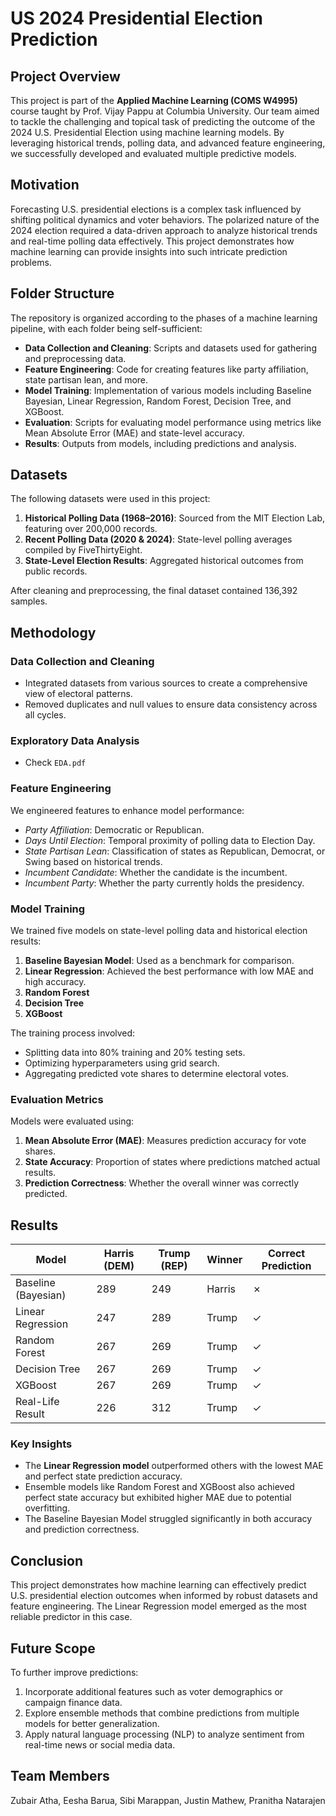 # US 2024 Presidential Election Prediction

## Project Overview
This project is part of the **Applied Machine Learning (COMS W4995)** course taught by Prof. Vijay Pappu at Columbia University. Our team aimed to tackle the challenging and topical task of predicting the outcome of the 2024 U.S. Presidential Election using machine learning models. By leveraging historical trends, polling data, and advanced feature engineering, we successfully developed and evaluated multiple predictive models.

## Motivation
Forecasting U.S. presidential elections is a complex task influenced by shifting political dynamics and voter behaviors. The polarized nature of the 2024 election required a data-driven approach to analyze historical trends and real-time polling data effectively. This project demonstrates how machine learning can provide insights into such intricate prediction problems.

## Folder Structure
The repository is organized according to the phases of a machine learning pipeline, with each folder being self-sufficient:
- **Data Collection and Cleaning**: Scripts and datasets used for gathering and preprocessing data.
- **Feature Engineering**: Code for creating features like party affiliation, state partisan lean, and more.
- **Model Training**: Implementation of various models including Baseline Bayesian, Linear Regression, Random Forest, Decision Tree, and XGBoost.
- **Evaluation**: Scripts for evaluating model performance using metrics like Mean Absolute Error (MAE) and state-level accuracy.
- **Results**: Outputs from models, including predictions and analysis.

## Datasets
The following datasets were used in this project:
1. **Historical Polling Data (1968–2016)**: Sourced from the MIT Election Lab, featuring over 200,000 records.
2. **Recent Polling Data (2020 & 2024)**: State-level polling averages compiled by FiveThirtyEight.
3. **State-Level Election Results**: Aggregated historical outcomes from public records.

After cleaning and preprocessing, the final dataset contained 136,392 samples.

## Methodology

### **Data Collection and Cleaning**
- Integrated datasets from various sources to create a comprehensive view of electoral patterns.
- Removed duplicates and null values to ensure data consistency across all cycles.

### **Exploratory Data Analysis**
- Check ```EDA.pdf```

### **Feature Engineering**
We engineered features to enhance model performance:
- *Party Affiliation*: Democratic or Republican.
- *Days Until Election*: Temporal proximity of polling data to Election Day.
- *State Partisan Lean*: Classification of states as Republican, Democrat, or Swing based on historical trends.
- *Incumbent Candidate*: Whether the candidate is the incumbent.
- *Incumbent Party*: Whether the party currently holds the presidency.

### **Model Training**
We trained five models on state-level polling data and historical election results:
1. **Baseline Bayesian Model**: Used as a benchmark for comparison.
2. **Linear Regression**: Achieved the best performance with low MAE and high accuracy.
3. **Random Forest**
4. **Decision Tree**
5. **XGBoost**

The training process involved:
- Splitting data into 80% training and 20% testing sets.
- Optimizing hyperparameters using grid search.
- Aggregating predicted vote shares to determine electoral votes.

### **Evaluation Metrics**
Models were evaluated using:
1. **Mean Absolute Error (MAE)**: Measures prediction accuracy for vote shares.
2. **State Accuracy**: Proportion of states where predictions matched actual results.
3. **Prediction Correctness**: Whether the overall winner was correctly predicted.

## Results

| **Model**             | **Harris (DEM)** | **Trump (REP)** | **Winner** | **Correct Prediction** |
|-----------------------|------------------|-----------------|------------|------------------------|
| Baseline (Bayesian)   | 289              | 249             | Harris     | ✗                      |
| Linear Regression     | 247              | 289             | Trump      | ✓                      |
| Random Forest         | 267              | 269             | Trump      | ✓                      |
| Decision Tree         | 267              | 269             | Trump      | ✓                      |
| XGBoost               | 267              | 269             | Trump      | ✓                      |
| Real-Life Result      | 226              | 312             | Trump      | ✓                      |


### Key Insights
- The **Linear Regression model** outperformed others with the lowest MAE and perfect state prediction accuracy.
- Ensemble models like Random Forest and XGBoost also achieved perfect state accuracy but exhibited higher MAE due to potential overfitting.
- The Baseline Bayesian Model struggled significantly in both accuracy and prediction correctness.

## Conclusion
This project demonstrates how machine learning can effectively predict U.S. presidential election outcomes when informed by robust datasets and feature engineering. The Linear Regression model emerged as the most reliable predictor in this case.

## Future Scope
To further improve predictions:
1. Incorporate additional features such as voter demographics or campaign finance data.
2. Explore ensemble methods that combine predictions from multiple models for better generalization.
3. Apply natural language processing (NLP) to analyze sentiment from real-time news or social media data.

## Team Members
Zubair Atha, Eesha Barua, Sibi Marappan, Justin Mathew, Pranitha Natarajen
